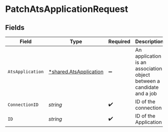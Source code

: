 # PatchAtsApplicationRequest


## Fields

| Field                                                                 | Type                                                                  | Required                                                              | Description                                                           |
| --------------------------------------------------------------------- | --------------------------------------------------------------------- | --------------------------------------------------------------------- | --------------------------------------------------------------------- |
| `AtsApplication`                                                      | [*shared.AtsApplication](../../models/shared/atsapplication.md)       | :heavy_minus_sign:                                                    | An application is an association object between a candidate and a job |
| `ConnectionID`                                                        | *string*                                                              | :heavy_check_mark:                                                    | ID of the connection                                                  |
| `ID`                                                                  | *string*                                                              | :heavy_check_mark:                                                    | ID of the Application                                                 |